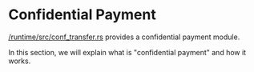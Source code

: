 # Confidential Payment

[/runtime/src/conf_transfer.rs](https://github.com/LayerXcom/zero-chain/blob/master/runtime/src/conf_transfer.rs) provides a confidential payment module.

In this section, we will explain what is "confidential payment" and how it works.
